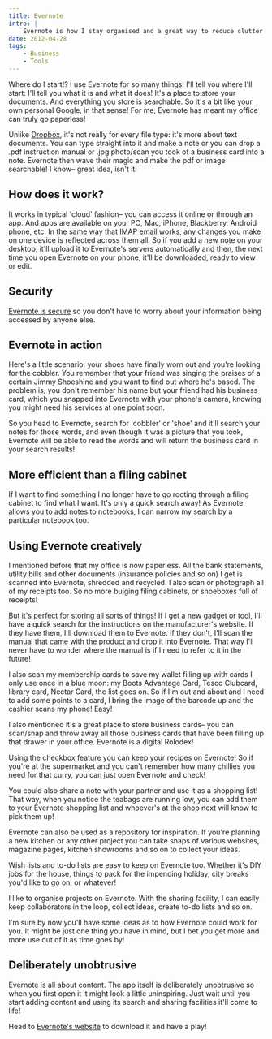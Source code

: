 ```yaml
---
title: Evernote
intro: |
    Evernote is how I stay organised and a great way to reduce clutter and save time. This article will tell you how it works and hopefully inspire you to see how it will work best for you! tempertemper Web Design wouldn't be the same without it!
date: 2012-04-28
tags:
    - Business
    - Tools
---
```


Where do I start!? I use Evernote for so many things! I'll tell you where I'll start: I'll tell you what it is and what it does! It's a place to store your documents. And everything you store is searchable. So it's a bit like your own personal Google, in that sense! For me, Evernote has meant my office can truly go paperless!

Unlike [Dropbox](/blog/dropbox-my-most-useful-app), it's not really for every file type: it's more about text documents. You can type straight into it and make a note or you can drop a .pdf instruction manual or .jpg photo/scan you took of a business card into a note. Evernote then wave their magic and make the pdf or image searchable! I know– great idea, isn't it!

## How does it work?

It works in typical 'cloud' fashion– you can access it online or through an app. And apps are available on your PC, Mac, iPhone, Blackberry, Android phone, etc. In the same way that [IMAP email works](/blog/the-types-of-email), any changes you make on one device is reflected across them all. So if you add a new note on your desktop, it'll upload it to Evernote's servers automatically and then, the next time you open Evernote on your phone, it'll be downloaded, ready to view or edit.

## Security

[Evernote is secure](http://blog.evernote.com/2011/03/24/evernote%E2%80%99s-three-laws-of-data-protection/) so you don't have to worry about your information being accessed by anyone else.

## Evernote in action

Here's a little scenario: your shoes have finally worn out and you're looking for the cobbler. You remember that your friend was singing the praises of a certain Jimmy Shoeshine and you want to find out where he's based. The problem is, you don't remember his name but your friend had his business card, which you snapped into Evernote with your phone's camera, knowing you might need his services at one point soon.

So you head to Evernote, search for 'cobbler' or 'shoe' and it'll search your notes for those words, and even though it was a picture that you took, Evernote will be able to read the words and will return the business card in your search results!

## More efficient than a filing cabinet

If I want to find something I no longer have to go rooting through a filing cabinet to find what I want. It's only a quick search away! As Evernote allows you to add notes to notebooks, I can narrow my search by a particular notebook too.

## Using Evernote creatively

I mentioned before that my office is now paperless. All the bank statements, utility bills and other documents (insurance policies and so on) I get is scanned into Evernote, shredded and recycled. I also scan or photograph all of my receipts too. So no more bulging filing cabinets, or shoeboxes full of receipts!

But it's perfect for storing all sorts of things! If I get a new gadget or tool, I'll have a quick search for the instructions on the manufacturer's website. If they have them, I'll download them to Evernote. If they don't, I'll scan the manual that came with the product and drop it into Evernote. That way I'll never have to wonder where the manual is if I need to refer to it in the future!

I also scan my membership cards to save my wallet filling up with cards I only use once in a blue moon: my Boots Advantage Card, Tesco Clubcard, library card, Nectar Card, the list goes on. So if I'm out and about and I need to add some points to a card, I bring the image of the barcode up and the cashier scans my phone! Easy!

I also mentioned it's a great place to store business cards– you can scan/snap and throw away all those business cards that have been filling up that drawer in your office. Evernote is a digital Rolodex!

Using the checkbox feature you can keep your recipes on Evernote! So if you're at the supermarket and you can't remember how many chillies you need for that curry, you can just open Evernote and check!

You could also share a note with your partner and use it as a shopping list! That way, when you notice the teabags are running low, you can add them to your Evernote shopping list and whoever's at the shop next will know to pick them up!

Evernote can also be used as a repository for inspiration. If you're planning a new kitchen or any other project you can take snaps of various websites, magazine pages, kitchen showrooms and so on to collect your ideas.

Wish lists and to-do lists are easy to keep on Evernote too. Whether it's DIY jobs for the house, things to pack for the impending holiday, city breaks you'd like to go on, or whatever!

I like to organise projects on Evernote. With the sharing facility, I can easily keep collaborators in the loop, collect ideas, create to-do lists and so on.

I'm sure by now you'll have some ideas as to how Evernote could work for you. It might be just one thing you have in mind, but I bet you get more and more use out of it as time goes by!

## Deliberately unobtrusive

Evernote is all about content. The app itself is deliberately unobtrusive so when you first open it it might look a little uninspiring. Just wait until you start adding content and using its search and sharing facilities it'll come to life!

Head to [Evernote's website](http://evernote.com/) to download it and have a play!
